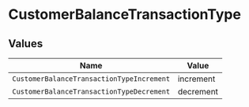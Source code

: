 # CustomerBalanceTransactionType


## Values

| Name                                      | Value                                     |
| ----------------------------------------- | ----------------------------------------- |
| `CustomerBalanceTransactionTypeIncrement` | increment                                 |
| `CustomerBalanceTransactionTypeDecrement` | decrement                                 |